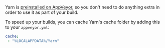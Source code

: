 Yarn is [preinstalled on AppVeyor](https://www.appveyor.com/updates/2016/11/01/),
so you don't need to do anything extra in order to use it as part of your
build.

To speed up your builds, you can cache Yarn's cache folder by adding this to
your `appveyor.yml`:

```yml
cache:
 - "%LOCALAPPDATA%/Yarn"
```
